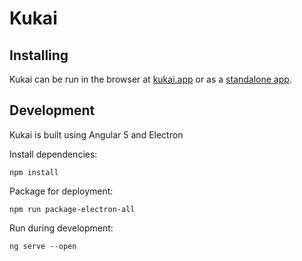 # Kukai

## Installing

Kukai can be run in the browser at [kukai.app](https://kukai.app/) or as a [standalone app](https://github.com/kukai-wallet/kukai/releases).

## Development
Kukai is built using Angular 5 and Electron

Install dependencies:

`npm install`

Package for deployment:

`npm run package-electron-all`

Run during development:

`ng serve --open`
